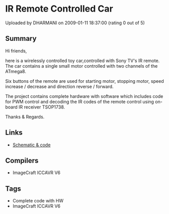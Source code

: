 # IR Remote Controlled Car

Uploaded by DHARMANI on 2009-01-11 18:37:00 (rating 0 out of 5)

## Summary

Hi friends,


here is a wirelessly controlled toy car,controlled with Sony TV's IR remote. The car contains a single small motor controlled with two channels of the ATmega8. 


Six buttons of the remote are used for starting motor, stopping motor, speed increase / decrease and direction reverse / forward.


The project contains complete hardware with software which includes code for PWM control and decoding the IR codes of the remote control using on-board IR receiver TSOP1738.


Thanks & Regards.

## Links

- [Schematic & code](http://www.dharmanitech.com/2009/01/ir-remote-controlled-car-pwm-motor.html)

## Compilers

- ImageCraft ICCAVR V6

## Tags

- Complete code with HW
- ImageCraft ICCAVR V6
